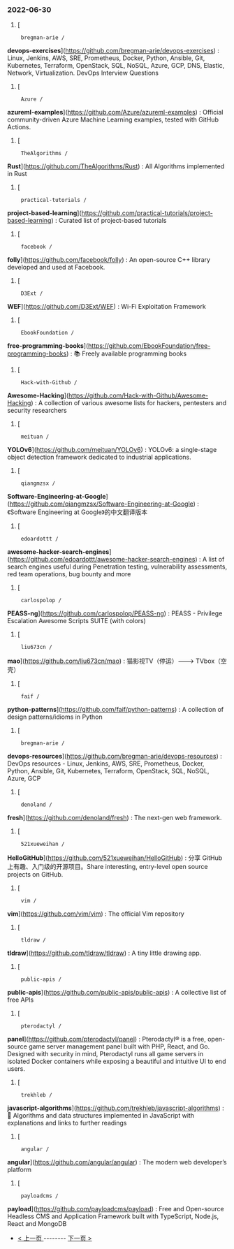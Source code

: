 ### 2022-06-30 
1. [
    

        bregman-arie /
**devops-exercises**](https://github.com/bregman-arie/devops-exercises) : Linux, Jenkins, AWS, SRE, Prometheus, Docker, Python, Ansible, Git, Kubernetes, Terraform, OpenStack, SQL, NoSQL, Azure, GCP, DNS, Elastic, Network, Virtualization. DevOps Interview Questions
1. [
    

        Azure /
**azureml-examples**](https://github.com/Azure/azureml-examples) : Official community-driven Azure Machine Learning examples, tested with GitHub Actions.
1. [
    

        TheAlgorithms /
**Rust**](https://github.com/TheAlgorithms/Rust) : All Algorithms implemented in Rust
1. [
    

        practical-tutorials /
**project-based-learning**](https://github.com/practical-tutorials/project-based-learning) : Curated list of project-based tutorials
1. [
    

        facebook /
**folly**](https://github.com/facebook/folly) : An open-source C++ library developed and used at Facebook.
1. [
    

        D3Ext /
**WEF**](https://github.com/D3Ext/WEF) : Wi-Fi Exploitation Framework
1. [
    

        EbookFoundation /
**free-programming-books**](https://github.com/EbookFoundation/free-programming-books) : 📚 Freely available programming books
1. [
    

        Hack-with-Github /
**Awesome-Hacking**](https://github.com/Hack-with-Github/Awesome-Hacking) : A collection of various awesome lists for hackers, pentesters and security researchers
1. [
    

        meituan /
**YOLOv6**](https://github.com/meituan/YOLOv6) : YOLOv6: a single-stage object detection framework dedicated to industrial applications.
1. [
    

        qiangmzsx /
**Software-Engineering-at-Google**](https://github.com/qiangmzsx/Software-Engineering-at-Google) : 《Software Engineering at Google》的中文翻译版本
1. [
    

        edoardottt /
**awesome-hacker-search-engines**](https://github.com/edoardottt/awesome-hacker-search-engines) : A list of search engines useful during Penetration testing, vulnerability assessments, red team operations, bug bounty and more
1. [
    

        carlospolop /
**PEASS-ng**](https://github.com/carlospolop/PEASS-ng) : PEASS - Privilege Escalation Awesome Scripts SUITE (with colors)
1. [
    

        liu673cn /
**mao**](https://github.com/liu673cn/mao) : 猫影视TV（停运）---> TVbox（空壳）
1. [
    

        faif /
**python-patterns**](https://github.com/faif/python-patterns) : A collection of design patterns/idioms in Python
1. [
    

        bregman-arie /
**devops-resources**](https://github.com/bregman-arie/devops-resources) : DevOps resources - Linux, Jenkins, AWS, SRE, Prometheus, Docker, Python, Ansible, Git, Kubernetes, Terraform, OpenStack, SQL, NoSQL, Azure, GCP
1. [
    

        denoland /
**fresh**](https://github.com/denoland/fresh) : The next-gen web framework.
1. [
    

        521xueweihan /
**HelloGitHub**](https://github.com/521xueweihan/HelloGitHub) : 分享 GitHub 上有趣、入门级的开源项目。Share interesting, entry-level open source projects on GitHub.
1. [
    

        vim /
**vim**](https://github.com/vim/vim) : The official Vim repository
1. [
    

        tldraw /
**tldraw**](https://github.com/tldraw/tldraw) : A tiny little drawing app.
1. [
    

        public-apis /
**public-apis**](https://github.com/public-apis/public-apis) : A collective list of free APIs
1. [
    

        pterodactyl /
**panel**](https://github.com/pterodactyl/panel) : Pterodactyl® is a free, open-source game server management panel built with PHP, React, and Go. Designed with security in mind, Pterodactyl runs all game servers in isolated Docker containers while exposing a beautiful and intuitive UI to end users.
1. [
    

        trekhleb /
**javascript-algorithms**](https://github.com/trekhleb/javascript-algorithms) : 📝 Algorithms and data structures implemented in JavaScript with explanations and links to further readings
1. [
    

        angular /
**angular**](https://github.com/angular/angular) : The modern web developer’s platform
1. [
    

        payloadcms /
**payload**](https://github.com/payloadcms/payload) : Free and Open-source Headless CMS and Application Framework built with TypeScript, Node.js, React and MongoDB 

- [ < 上一页 ](https://github.com/able8/github-trending-daily-record/blob/master/2022-06-29.md) -------- [ 下一页 > ](https://github.com/able8/github-trending-daily-record/blob/master/2022-07-01.md)